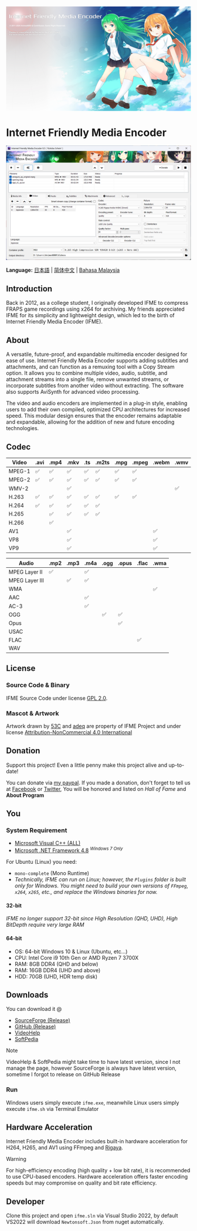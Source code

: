![Splash Screen](IFME/Resources/SplashScreen14.png)

# Internet Friendly Media Encoder
![GUI](IFME/Resources/i18n/IFME_en-US.png)

**Language:** [日本語](/README_ja-JP.md) | [简体中文](/README_zh-CN.md) | [Bahasa Malaysia](/README_ms-MY.md)

## Introduction
Back in 2012, as a college student, I originally developed IFME to compress FRAPS game recordings using x264 for archiving. My friends appreciated IFME for its simplicity and lightweight design, which led to the birth of Internet Friendly Media Encoder (IFME).

## About
A versatile, future-proof, and expandable multimedia encoder designed for ease of use. Internet Friendly Media Encoder supports adding subtitles and attachments, and can function as a remuxing tool with a Copy Stream option. It allows you to combine multiple video, audio, subtitle, and attachment streams into a single file, remove unwanted streams, or incorporate subtitles from another video without extracting. The software also supports AviSynth for advanced video processing.

The video and audio encoders are implemented in a plug-in style, enabling users to add their own compiled, optimized CPU architectures for increased speed. This modular design ensures that the encoder remains adaptable and expandable, allowing for the addition of new and future encoding technologies.

## Codec
| Video  | .avi | .mp4 | .mkv | .ts | .m2ts | .mpg | .mpeg | .webm | .wmv |
|--------|------|------|------|-----|-------|------|-------|-------|------|
| MPEG-1 | ✅    | ✅    | ✅    | ✅   | ✅     | ✅    | ✅     |       |      |
| MPEG-2 | ✅    | ✅    | ✅    | ✅   | ✅     | ✅    | ✅     |       |      |
| WMV-2  |      |      | ✅    |     |       |      |       |       | ✅    |
| H.263  | ✅    | ✅    | ✅    | ✅   | ✅     | ✅    | ✅     |       |      |
| H.264  | ✅    | ✅    | ✅    | ✅   | ✅     |      |       |       |      |
| H.265  |      | ✅    | ✅    | ✅   | ✅     |      |       |       |      |
| H.266  |      | ✅    |      |     |       |      |       |       |      |
| AV1    |      |      | ✅    |     |       |      |       | ✅     |      |
| VP8    |      |      | ✅    |     |       |      |       | ✅     |      |
| VP9    |      |      | ✅    |     |       |      |       | ✅     |      |

| Audio          | .mp2 | .mp3 | .m4a | .ogg | .opus | .flac | .wma |
|----------------|------|------|------|------|-------|-------|------|
| MPEG Layer II  | ✅    |      | ✅    |      |       |       |      |
| MPEG Layer III |      | ✅    | ✅    |      |       |       |      |
| WMA            |      |      |      |      |       |       | ✅    |
| AAC            |      |      | ✅    |      |       |       |      |
| AC-3           |      |      | ✅    |      |       |       |      |
| OGG            |      |      |      | ✅    | ✅     |       |      |
| Opus           |      |      |      |      | ✅     |       |      |
| USAC           |      |      |      |      |       |       |      |
| FLAC           |      |      |      |      |       | ✅     |      |
| WAV            |      |      |      |      |       |       |      |


## License
### Source Code & Binary
IFME Source Code under license [GPL 2.0](http://choosealicense.com/licenses/gpl-2.0/).

### Mascot & Artwork
Artwork drawn by [53C](http://53c.deviantart.com/) and [adeq](https://www.facebook.com/liyana.0426) are property of IFME Project and under license [Attribution-NonCommercial 4.0 International](http://creativecommons.org/licenses/by-nc/4.0/)

## Donation
Support this project! Even a little penny make this project alive and up-to-date!

You can donate via [my paypal](https://www.paypal.com/cgi-bin/webscr?cmd=_s-xclick&hosted_button_id=4CKYN7X3DGA7U). If you made a donation, don't forget to tell us at [Facebook](https://www.facebook.com/internetfriendlymediaencoder) or  [Twitter](https://twitter.com/Anime4000), You will be honored and listed on *Hall of Fame* and **About Program**

## You
### System Requirement
* [Microsoft Visual C++ (ALL)](https://www.techpowerup.com/download/visual-c-redistributable-runtime-package-all-in-one/)
* [Microsoft .NET Framework 4.8](https://dotnet.microsoft.com/en-us/download/dotnet-framework/net48) *<sup>Windows 7 Only</sup>*

For Ubuntu (Linux) you need:
* `mono-complete` (Mono Runtime)
* *Technically, IFME can run on Linux; however, the `Plugins` folder is built only for Windows. You might need to build your own versions of `FFmpeg`, `x264`, `x265`, etc., and replace the Windows binaries for now.*

#### 32-bit
*IFME no longer support 32-bit since High Resolution (QHD, UHD), High BitDepth require very large RAM*

#### 64-bit
* OS: 64-bit Windows 10 & Linux (Ubuntu, etc...)
* CPU: Intel Core i9 10th Gen or AMD Ryzen 7 3700X
* RAM:  8GB DDR4 (QHD and below)
* RAM: 16GB DDR4 (UHD and above)
* HDD: 70GB (UHD, HDR temp disk)

## Downloads
You can download it @
* [SourceForge (Release)](https://sourceforge.net/projects/ifme/files/latest/download)
* [GitHub (Release)](https://github.com/Anime4000/IFME/releases/latest)
* [VideoHelp](https://www.videohelp.com/software/Internet-Friendly-Media-Encoder)
* [SoftPedia](https://www.softpedia.com/get/Multimedia/Video/Encoders-Converter-DIVX-Related/Internet-Friendly-Media-Encoder.shtml)

> [!NOTE]
> VideoHelp & SoftPedia might take time to have latest version, since I not manage the page, however SourceForge is always have latest version, sometime I forgot to release on GitHub Release

### Run
Windows users simply execute `ifme.exe`, meanwhile Linux users simply execute `ifme.sh` via Terminal Emulator

## Hardware Acceleration
Internet Friendly Media Encoder includes built-in hardware acceleration for H264, H265, and AV1 using FFmpeg and [Rigaya](https://github.com/rigaya).

> [!WARNING]
> For high-efficiency encoding (high quality + low bit rate), it is recommended to use CPU-based encoders. Hardware acceleration offers faster encoding speeds but may compromise on quality and bit rate efficiency.

## Developer
Clone this project and open `ifme.sln` via Visual Studio 2022, by default VS2022 will download `Newtonsoft.Json` from nuget automatically.

